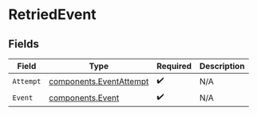 # RetriedEvent


## Fields

| Field                                                          | Type                                                           | Required                                                       | Description                                                    |
| -------------------------------------------------------------- | -------------------------------------------------------------- | -------------------------------------------------------------- | -------------------------------------------------------------- |
| `Attempt`                                                      | [components.EventAttempt](../../models/shared/eventattempt.md) | :heavy_check_mark:                                             | N/A                                                            |
| `Event`                                                        | [components.Event](../../models/shared/event.md)               | :heavy_check_mark:                                             | N/A                                                            |